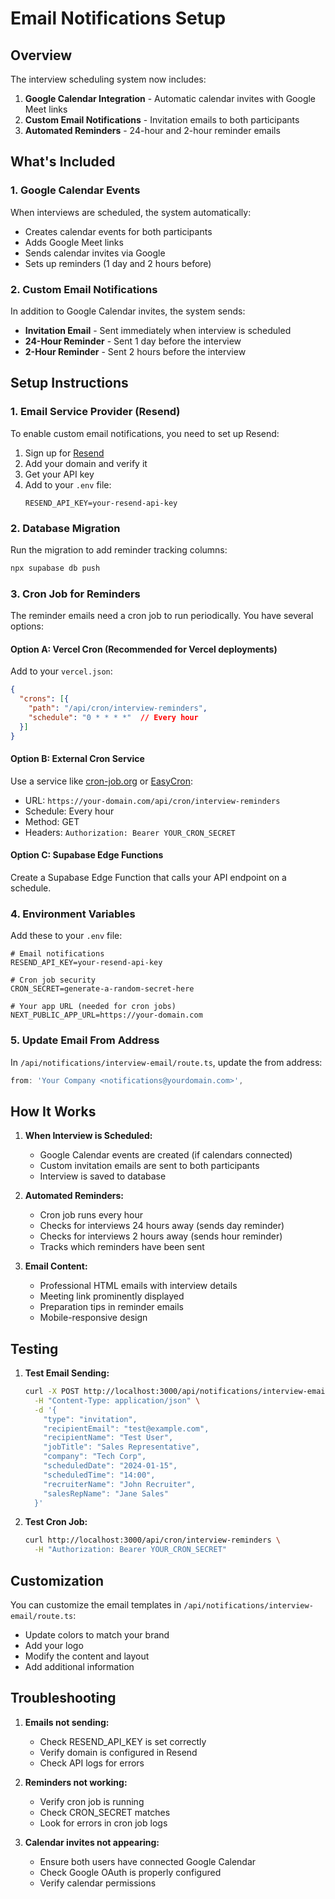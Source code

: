 # Email Notifications Setup

## Overview

The interview scheduling system now includes:
1. **Google Calendar Integration** - Automatic calendar invites with Google Meet links
2. **Custom Email Notifications** - Invitation emails to both participants
3. **Automated Reminders** - 24-hour and 2-hour reminder emails

## What's Included

### 1. Google Calendar Events
When interviews are scheduled, the system automatically:
- Creates calendar events for both participants
- Adds Google Meet links
- Sends calendar invites via Google
- Sets up reminders (1 day and 2 hours before)

### 2. Custom Email Notifications
In addition to Google Calendar invites, the system sends:
- **Invitation Email** - Sent immediately when interview is scheduled
- **24-Hour Reminder** - Sent 1 day before the interview
- **2-Hour Reminder** - Sent 2 hours before the interview

## Setup Instructions

### 1. Email Service Provider (Resend)

To enable custom email notifications, you need to set up Resend:

1. Sign up for [Resend](https://resend.com)
2. Add your domain and verify it
3. Get your API key
4. Add to your `.env` file:
   ```
   RESEND_API_KEY=your-resend-api-key
   ```

### 2. Database Migration

Run the migration to add reminder tracking columns:
```bash
npx supabase db push
```

### 3. Cron Job for Reminders

The reminder emails need a cron job to run periodically. You have several options:

#### Option A: Vercel Cron (Recommended for Vercel deployments)
Add to your `vercel.json`:
```json
{
  "crons": [{
    "path": "/api/cron/interview-reminders",
    "schedule": "0 * * * *"  // Every hour
  }]
}
```

#### Option B: External Cron Service
Use a service like [cron-job.org](https://cron-job.org) or [EasyCron](https://www.easycron.com):
- URL: `https://your-domain.com/api/cron/interview-reminders`
- Schedule: Every hour
- Method: GET
- Headers: `Authorization: Bearer YOUR_CRON_SECRET`

#### Option C: Supabase Edge Functions
Create a Supabase Edge Function that calls your API endpoint on a schedule.

### 4. Environment Variables

Add these to your `.env` file:
```
# Email notifications
RESEND_API_KEY=your-resend-api-key

# Cron job security
CRON_SECRET=generate-a-random-secret-here

# Your app URL (needed for cron jobs)
NEXT_PUBLIC_APP_URL=https://your-domain.com
```

### 5. Update Email From Address

In `/api/notifications/interview-email/route.ts`, update the from address:
```typescript
from: 'Your Company <notifications@yourdomain.com>',
```

## How It Works

1. **When Interview is Scheduled:**
   - Google Calendar events are created (if calendars connected)
   - Custom invitation emails are sent to both participants
   - Interview is saved to database

2. **Automated Reminders:**
   - Cron job runs every hour
   - Checks for interviews 24 hours away (sends day reminder)
   - Checks for interviews 2 hours away (sends hour reminder)
   - Tracks which reminders have been sent

3. **Email Content:**
   - Professional HTML emails with interview details
   - Meeting link prominently displayed
   - Preparation tips in reminder emails
   - Mobile-responsive design

## Testing

1. **Test Email Sending:**
   ```bash
   curl -X POST http://localhost:3000/api/notifications/interview-email \
     -H "Content-Type: application/json" \
     -d '{
       "type": "invitation",
       "recipientEmail": "test@example.com",
       "recipientName": "Test User",
       "jobTitle": "Sales Representative",
       "company": "Tech Corp",
       "scheduledDate": "2024-01-15",
       "scheduledTime": "14:00",
       "recruiterName": "John Recruiter",
       "salesRepName": "Jane Sales"
     }'
   ```

2. **Test Cron Job:**
   ```bash
   curl http://localhost:3000/api/cron/interview-reminders \
     -H "Authorization: Bearer YOUR_CRON_SECRET"
   ```

## Customization

You can customize the email templates in `/api/notifications/interview-email/route.ts`:
- Update colors to match your brand
- Add your logo
- Modify the content and layout
- Add additional information

## Troubleshooting

1. **Emails not sending:**
   - Check RESEND_API_KEY is set correctly
   - Verify domain is configured in Resend
   - Check API logs for errors

2. **Reminders not working:**
   - Verify cron job is running
   - Check CRON_SECRET matches
   - Look for errors in cron job logs

3. **Calendar invites not appearing:**
   - Ensure both users have connected Google Calendar
   - Check Google OAuth is properly configured
   - Verify calendar permissions 